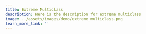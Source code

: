 ```yaml
---
title: Extreme Multiclass
description: Here is the description for extreme multiclass
image: ../assets/images/demo/extreme_multiclass.png
learn_more_link: ''
---
```


